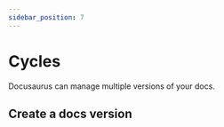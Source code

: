 ```yaml
---
sidebar_position: 7
---
```


# Cycles

Docusaurus can manage multiple versions of your docs.

## Create a docs version
